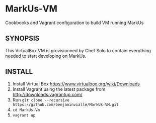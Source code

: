 MarkUs-VM
=========

Cookbooks and Vagrant configuration to build VM running MarkUs

## SYNOPSIS

This VirtualBox VM is provisionned by Chef Solo to contain everything needed to start developing on MarkUs.

## INSTALL

1. Install Virtual Box <https://www.virtualbox.org/wiki/Downloads>
2. Install Vagrant using the latest package from <http://downloads.vagrantup.com/>
3. Run `git clone --recursive https://github.com/benjaminvialle/MarkUs-VM.git`
4. `cd MarkUs-Vm`
5. `vagrant up`
